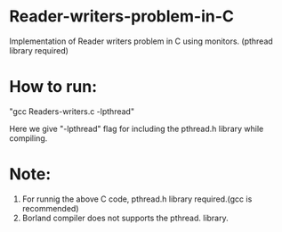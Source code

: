 # Reader-writers-problem-in-C
Implementation of Reader writers problem in C using monitors. (pthread library required)



# How to run:

"gcc Readers-writers.c -lpthread"

Here we give "-lpthread" flag for including the pthread.h library while compiling.

# Note:

1. For runnig the above C code, pthread.h library required.(gcc is recommended)
2. Borland compiler does not supports the pthread. library.


